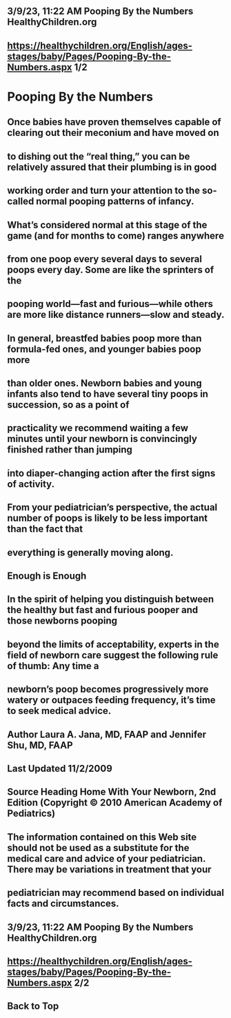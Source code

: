 ## 3/9/23, 11:22 AM Pooping By the Numbers HealthyChildren.org 

## https://healthychildren.org/English/ages-stages/baby/Pages/Pooping-By-the-Numbers.aspx 1/2 

# Pooping By the Numbers 

## Once babies have proven themselves capable of clearing out their meconium and have moved on 

## to dishing out the “real thing,” you can be relatively assured that their plumbing is in good 

## working order and turn your attention to the so-called normal pooping patterns of infancy. 

## What’s considered normal at this stage of the game (and for months to come) ranges anywhere 

## from one poop every several days to several poops every day. Some are like the sprinters of the 

## pooping world—fast and furious—while others are more like distance runners—slow and steady. 

## In general, breastfed babies poop more than formula-fed ones, and younger babies poop more 

## than older ones. Newborn babies and young infants also tend to have several tiny poops in succession, so as a point of 

## practicality we recommend waiting a few minutes until your newborn is convincingly finished rather than jumping 

## into diaper-changing action after the first signs of activity. 

## From your pediatrician’s perspective, the actual number of poops is likely to be less important than the fact that 

## everything is generally moving along. 

## Enough is Enough 

## In the spirit of helping you distinguish between the healthy but fast and furious pooper and those newborns pooping 

## beyond the limits of acceptability, experts in the field of newborn care suggest the following rule of thumb: Any time a 

## newborn’s poop becomes progressively more watery or outpaces feeding frequency, it’s time to seek medical advice. 

## Author Laura A. Jana, MD, FAAP and Jennifer Shu, MD, FAAP 

## Last Updated 11/2/2009 

## Source Heading Home With Your Newborn, 2nd Edition (Copyright © 2010 American Academy of Pediatrics) 

## The information contained on this Web site should not be used as a substitute for the medical care and advice of your pediatrician. There may be variations in treatment that your 

## pediatrician may recommend based on individual facts and circumstances. 


## 3/9/23, 11:22 AM Pooping By the Numbers HealthyChildren.org 

## https://healthychildren.org/English/ages-stages/baby/Pages/Pooping-By-the-Numbers.aspx 2/2 

## Back to Top 


